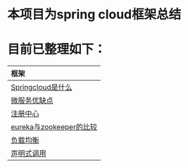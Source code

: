 # 本项目为spring cloud框架总结
# 目前已整理如下：

|框架|
| :------ |
| [Springcloud是什么](./whatspringcloud/README.MD)|
| [微服务优缺点](./mircoadvantages/README.MD)|
| [注册中心](./registercenter/README.MD)|
| [eureka与zookeeper的比较](./eurekaandzookeeper/README.MD)|
| [负载均衡](./loadbalance/README.MD)|
| [声明式调用](./declareinvocation/README.MD)|

